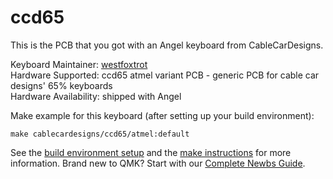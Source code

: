 # ccd65

This is the PCB that you got with an Angel keyboard from CableCarDesigns.

Keyboard Maintainer: [westfoxtrot](https://github.com/westfoxtrot)  
Hardware Supported: ccd65 atmel variant PCB - generic PCB for cable car designs' 65% keyboards  
Hardware Availability: shipped with Angel

Make example for this keyboard (after setting up your build environment):

    make cablecardesigns/ccd65/atmel:default

See the [build environment setup](https://docs.qmk.fm/#/getting_started_build_tools) and the [make instructions](https://docs.qmk.fm/#/getting_started_make_guide) for more information. Brand new to QMK? Start with our [Complete Newbs Guide](https://docs.qmk.fm/#/newbs).
